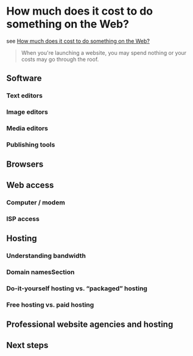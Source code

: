 # How much does it cost to do something on the Web?

see [How much does it cost to do something on the Web?](https://developer.mozilla.org/en-US/docs/Learn/Common_questions/How_much_does_it_cost)

> When you're launching a website, you may spend nothing or your costs may go through the roof.

## Software

### Text editors

### Image editors

### Media editors

### Publishing tools

## Browsers

## Web access

### Computer / modem

### ISP access

## Hosting

### Understanding bandwidth

### Domain namesSection

### Do-it-yourself hosting vs. “packaged” hosting

### Free hosting vs. paid hosting

## Professional website agencies and hosting

## Next steps
